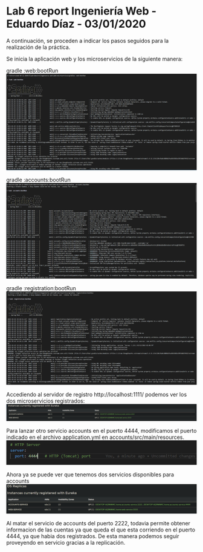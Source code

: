 # Lab 6 report Ingeniería Web - Eduardo Díaz - 03/01/2020

A continuación, se proceden a indicar los pasos seguidos para la realización de la práctica.

Se inicia la aplicación web y los microservicios de la siguiente manera:

gradle :web:bootRun
![](./images/LanzadoWeb.png)


gradle :accounts:bootRun
![](./images/LanzadoAccounts.png)


gradle :registration:bootRun
![](./images/LanzadoRegistration.png)

Accediendo al servidor de registro http://localhost:1111/ podemos ver los dos microservicios registrados:
![](./images/AmbosServicios.png)

Para lanzar otro servicio accounts en el puerto 4444, modificamos el puerto indicado en el archivo 
application.yml en accounts/src/main/resources.
![](./images/Puerto4444.png)

Ahora ya se puede ver que tenemos dos servicios disponibles para accounts
![](./images/TresServicios.png)

Al matar el servicio de accounts del puerto 2222, todavia permite obtener informacion de las cuentas ya 
que queda el que esta corriendo en el puerto 4444, ya que habia dos registrados. De esta manera podemos
seguir proveyendo en servicio gracias a la replicación.